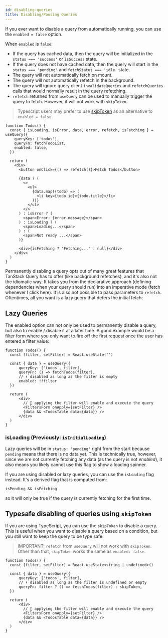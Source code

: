 ```yaml
---
id: disabling-queries
title: Disabling/Pausing Queries
---
```


If you ever want to disable a query from automatically running, you can use the `enabled = false` option.

When `enabled` is `false`:

- If the query has cached data, then the query will be initialized in the `status === 'success'` or `isSuccess` state.
- If the query does not have cached data, then the query will start in the `status === 'pending'` and `fetchStatus === 'idle'` state.
- The query will not automatically fetch on mount.
- The query will not automatically refetch in the background.
- The query will ignore query client `invalidateQueries` and `refetchQueries` calls that would normally result in the query refetching.
- `refetch` returned from `useQuery` can be used to manually trigger the query to fetch. However, it will not work with `skipToken`.

> Typescript users may prefer to use [skipToken](#typesafe-disabling-of-queries-using-skiptoken) as an alternative to `enabled = false`.

[//]: # 'Example'

```tsx
function Todos() {
  const { isLoading, isError, data, error, refetch, isFetching } = useQuery({
    queryKey: ['todos'],
    queryFn: fetchTodoList,
    enabled: false,
  })

  return (
    <div>
      <button onClick={() => refetch()}>Fetch Todos</button>

      {data ? (
        <>
          <ul>
            {data.map((todo) => (
              <li key={todo.id}>{todo.title}</li>
            ))}
          </ul>
        </>
      ) : isError ? (
        <span>Error: {error.message}</span>
      ) : isLoading ? (
        <span>Loading...</span>
      ) : (
        <span>Not ready ...</span>
      )}

      <div>{isFetching ? 'Fetching...' : null}</div>
    </div>
  )
}
```

[//]: # 'Example'

Permanently disabling a query opts out of many great features that TanStack Query has to offer (like background refetches), and it's also not the idiomatic way. It takes you from the declarative approach (defining dependencies when your query should run) into an imperative mode (fetch whenever I click here). It is also not possible to pass parameters to `refetch`. Oftentimes, all you want is a lazy query that defers the initial fetch:

## Lazy Queries

The enabled option can not only be used to permanently disable a query, but also to enable / disable it at a later time. A good example would be a filter form where you only want to fire off the first request once the user has entered a filter value:

[//]: # 'Example2'

```tsx
function Todos() {
  const [filter, setFilter] = React.useState('')

  const { data } = useQuery({
      queryKey: ['todos', filter],
      queryFn: () => fetchTodos(filter),
      // ⬇️ disabled as long as the filter is empty
      enabled: !!filter
  })

  return (
      <div>
        // 🚀 applying the filter will enable and execute the query
        <FiltersForm onApply={setFilter} />
        {data && <TodosTable data={data}} />
      </div>
  )
}
```

[//]: # 'Example2'

### isLoading (Previously: `isInitialLoading`)

Lazy queries will be in `status: 'pending'` right from the start because `pending` means that there is no data yet. This is technically true, however, since we are not currently fetching any data (as the query is not _enabled_), it also means you likely cannot use this flag to show a loading spinner.

If you are using disabled or lazy queries, you can use the `isLoading` flag instead. It's a derived flag that is computed from:

`isPending && isFetching`

so it will only be true if the query is currently fetching for the first time.

## Typesafe disabling of queries using `skipToken`

If you are using TypeScript, you can use the `skipToken` to disable a query. This is useful when you want to disable a query based on a condition, but you still want to keep the query to be type safe.

> IMPORTANT: `refetch` from `useQuery` will not work with `skipToken`. Other than that, `skipToken` works the same as `enabled: false`.

[//]: # 'Example3'

```tsx
function Todos() {
  const [filter, setFilter] = React.useState<string | undefined>()

  const { data } = useQuery({
      queryKey: ['todos', filter],
      // ⬇️ disabled as long as the filter is undefined or empty
      queryFn: filter ? () => fetchTodos(filter) : skipToken,
  })

  return (
      <div>
        // 🚀 applying the filter will enable and execute the query
        <FiltersForm onApply={setFilter} />
        {data && <TodosTable data={data}} />
      </div>
  )
}
```

[//]: # 'Example3'
